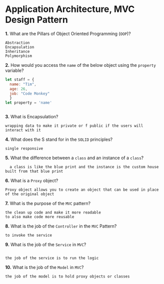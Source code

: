 # Application Architecture, MVC Design Pattern

**1.** What are the Pillars of Object Oriented Programming (`OOP`)?
<!-- enter you answer in the space below -->
```
Abstraction
Encapsulation
Inheritance
Polymorphism
```
**2.** How would you access the `name` of the below object using the `property` variable?
```js
let staff = {
  name: "Tim",
  age: 26,
  job: "Code Monkey"
  }
let property = 'name'
```
<!-- enter you answer in the space below -->
```staff.name

```
**3.** What is Encapsulation?
<!-- enter you answer in the space below -->
```
wrapping data to make it private or f public if the users will interact with it 
```
**4.** What does the S stand for in the `SOLID` principles?
<!-- enter you answer in the space below -->
```
single responsive 
```
**5.** What the difference between a `class` and an instance of a `class`?
<!-- enter you answer in the space below -->
```
  a class is like the blue print and the instance is the custom house built from that blue print 
```
**6.** What is a `Proxy` object?
<!-- enter you answer in the space below -->
```
Proxy object allows you to create an object that can be used in place of the original object
```

**7.** What is the purpose of the `MVC` pattern?
<!-- enter you answer in the space below -->
```
the clean up code and make it more readable 
to also make code more reusable 
```
**8.** What is the job of the `Controller` in the `MVC` Pattern?
<!-- enter you answer in the space below -->
```
to invoke the service 
```

**9.** What is the job of the `Service` in `MVC`?
<!-- enter you answer in the space below -->
```

the job of the service is to run the logic 

```
**10.** What is the job of the `Model` in `MVC`?
<!-- enter you answer in the space below -->
```
the job of the model is to hold proxy objects or classes
```

